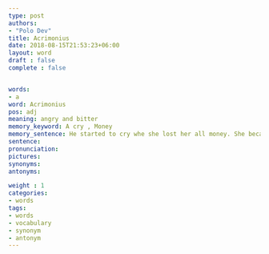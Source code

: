 ```yaml
---
type: post
authors:
- "Polo Dev"
title: Acrimonius
date: 2018-08-15T21:53:23+06:00
layout: word
draft : false
complete : false


words:
- a
word: Acrimonius
pos: adj
meaning: angry and bitter
memory_keyword: A cry , Money
memory_sentence: He started to cry whe she lost her all money. She became very angry and bitter
sentence:
pronunciation:
pictures:
synonyms:
antonyms:

weight : 1
categories:
- words
tags:
- words
- vocabulary
- synonym
- antonym
---
```

